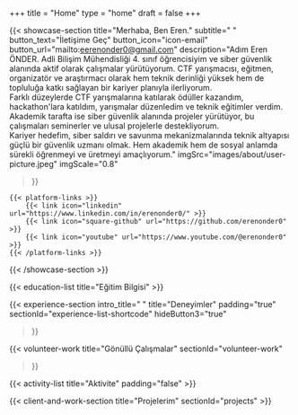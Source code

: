 +++
title =  "Home"
type = "home"
draft = false
+++

<head>
  <link href="/css/style.css" rel="stylesheet">
  <link href="/css/volunteer-work.css" rel="stylesheet">
</head>

{{< showcase-section
title="Merhaba, Ben Eren."
subtitle=" "
button_text="İletişime Geç"
button_icon="icon-email"
button_url="mailto:eerenonder0@gmail.com"
description="Adım Eren ÖNDER. Adli Bilişim Mühendisliği 4. sınıf öğrencisiyim ve siber güvenlik alanında aktif olarak çalışmalar yürütüyorum. CTF yarışmacısı, eğitmen, organizatör ve araştırmacı olarak hem teknik derinliği yüksek hem de topluluğa katkı sağlayan bir kariyer planıyla ilerliyorum. <br/>Farklı düzeylerde CTF yarışmalarına katılarak ödüller kazandım, hackathon'lara katıldım, yarışmalar düzenledim ve teknik eğitimler verdim. Akademik tarafta ise siber güvenlik alanında projeler yürütüyor, bu çalışmaları seminerler ve ulusal projelerle destekliyorum. <br/> Kariyer hedefim, siber saldırı ve savunma mekanizmalarında teknik altyapısı güçlü bir güvenlik uzmanı olmak. Hem akademik hem de sosyal anlamda sürekli öğrenmeyi ve üretmeyi amaçlıyorum."
imgSrc="images/about/user-picture.jpeg"
imgScale="0.8"
>}}

    {{< platform-links >}}
        {{< link icon="linkedin" url="https://www.linkedin.com/in/erenonder0/" >}}
        {{< link icon="square-github" url="https://github.com/erenonder0" >}}
        {{< link icon="youtube" url="https://www.youtube.com/@erenonder0" >}}
    {{< /platform-links >}}

{{< /showcase-section >}}

{{< education-list
title="Eğitim Bilgisi" >}}

{{< experience-section
intro_title=" "
title="Deneyimler"
padding="true"
sectionId="experience-list-shortcode"
hideButton3="true"
>}}

{{< volunteer-work
    title="Gönüllü Çalışmalar"
    sectionId="volunteer-work"
>}}

{{< activity-list
    title="Aktivite"
    padding="false" >}}

{{< client-and-work-section
    title="Projelerim"
    sectionId="projects" >}}









<!-- {{< spacer size="large" >}}

## Extra home content

Additional content added after the `section` blocks, in the `home.md` file.

Here you could freestyle, add other shortcodes, ...  Or just let the content empty, and rely on the shortcode sections alone.

{{< spacer size="small" >}}

{{< text-section
title="Extra (centered) content"
centered="true"
>}}

You can also use the `text-section` shortcode to add centered texts

{{< /text-section >}} -->
